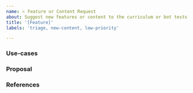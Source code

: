 ```yaml
---
name: ⭐️ Feature or Content Request
about: Suggest new features or content to the curriculum or bot tests
title: '[Feature]'
labels: 'triage, new-content, low-priority'

---
```


### Use-cases
<!---
What can this feature be used for? Will it be used for setup for the course? Will it enhance the students' understanding of serverless? Will it make tests more efficient and provide better feedback to students?
-->

### Proposal
<!---
If you have an idea of how to implement this feature, please describe it below. Otherwise, please add the discussion label so we can help you figure out the details!
-->

### References
<!--
Could this solve any current issues in the repository? Pull requests? Link them using #[number]
-->
